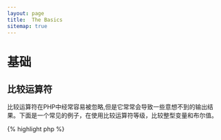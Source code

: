 ```yaml
---
layout: page
title:  The Basics
sitemap: true
---
```


# 基础

## 比较运算符

比较运算符在PHP中经常容易被忽略,但是它常常会导致一些意想不到的输出结果。下面是一个常见的例子，在使用比较运算符等级，比较整型变量和布尔值。

{% highlight php %}
<?php
$a = 5;   // 5 as an integer

var_dump($a == 5);       // compare value; return true
var_dump($a == '5');     // compare value (ignore type); return true
var_dump($a === 5);      // compare type/value (integer vs. integer); return true
var_dump($a === '5');    // compare type/value (integer vs. string); return false

//Equality comparisons
if (strpos('testing', 'test')) {    // 'test' is found at position 0, which is interpreted as the boolean 'false'
    // code...
}

// vs. strict comparisons
if (strpos('testing', 'test') !== false) {    // true, as strict comparison was made (0 !== false)
    // code...
}
{% endhighlight %}

* [比较运算符](http://php.net/language.operators.comparison)
* [PHP 类型比较表](http://php.net/types.comparisons)
* [比较运算符示例清单](http://phpcheatsheets.com/index.php?page=compare)

## 条件语句

### If 条件判断语句

当我们在函数或类方法中使用 'if/else' 条件判断语句时，存在一个常见的误解,else语句是必须使用的,以保证其他的执行结果得到声明。然而，如果我们的输出结果是去定义返回值，那么else语句就不是必须的，我们可以直接通过return进行返回，使用多余的else语句将变得没有意义。

{% highlight php %}
<?php
function test($a)
{
    if ($a) {
        return true;
    } else {
        return false;
    }
}

// vs.

function test($a)
{
    if ($a) {
        return true;
    }
    return false;    // else is not necessary
}

// or even shorter:

function test($a)
{
    return (bool) $a;
}

{% endhighlight %}

* [If statements](http://php.net/control-structures.if)

### Switch 多重选择语句

Switch多重选择语句是一个非常好的方式去避免使用大量的else/if,else,但是使用时也仍需注意以下几点：

- Switch 多重选择语句只能进行“值”的比较，不能进行类型的比较。 (相当于'==')
- 语句将遍历每一种case(情况)，直到找到匹配值位置.如果没有找到匹配值,将会执行默认的设置 (前提是已设置默认值)
- 进入匹配条件后，如果没有break;(中断退出语句), 将会继续执行匹配，直到找到第一个break;或return;退出方法。
- 在一个函数,使用'return'代替了使用'break'的必要性,因为它结束了当前函数。

{% highlight php %}
<?php
$answer = test(2);    // the code from both 'case 2' and 'case 3' will be implemented

function test($a)
{
    switch ($a) {
        case 1:
            // code...
            break;             // break is used to end the switch statement
        case 2:
            // code...         // with no break, comparison will continue to 'case 3'
        case 3:
            // code...
            return $result;    // within a function, 'return' will end the function
        default:
            // code...
            return $error;
    }
}
{% endhighlight %}

* [多重选择语句](http://php.net/control-structures.switch)
* [PHP switch](http://phpswitch.com/)

## 全局命名空间

当我们使用命名空间的时候，你可能想要找到你写过的被隐藏的方法，通过在调用方法前加反斜杠，你将解决这个问题。

{% highlight php %}
<?php
namespace phptherightway;

function fopen()
{
    $file = \fopen();    // Our function name is the same as an internal function.
                         // Execute the function from the global space by adding '\'.
}

function array()
{
    $iterator = new \ArrayIterator();    // ArrayIterator is an internal class. Using its name without a backslash
                                         // will attempt to resolve it within your namespace.
}
{% endhighlight %}

* [全局空间](http://php.net/language.namespaces.global)
* [全局规则](http://php.net/userlandnaming.rules)

## 字符串

### 字符串连接符

- 如果你想一行记录超过120个字符的，建议你使用字符串连接符。
- 为了更好地可读性，最好使用字符串连接符而不是赋值运算符。
- 当变量在原始范围内,使用字符串连接符新起一行时要对代码进行缩进。


{% highlight php %}
<?php
$a  = 'Multi-line example';    // concatenating assignment operator (.=)
$a .= "\n";
$a .= 'of what not to do';

// vs

$a = 'Multi-line example'      // concatenation operator (.)
    . "\n"                     // indenting new lines
    . 'of what to do';
{% endhighlight %}

* [字符串运算符](http://php.net/language.operators.string)

### 字符串类型

字符串是一系列字符，听起来应该很简单。也就是说，有一些不同类型的字符串，它们提供略有不同的语法，行为略有不同。

#### 单引号

单引号常常被用来表示“文字字符串”，而文字字符串不会解析变量和特殊符号。

如果你使用单引号，你可能像这样在一个字符串中输入一个变量名: `'some $thing'`, 你将会看到这样的输出`some $thing`. 如果你使用双引号, 他将会尝试解析 `$thing`这个变量名，如果变量没有找到将会报错。


{% highlight php %}
<?php
echo 'This is my string, look at how pretty it is.';    // no need to parse a simple string

/**
 * Output:
 *
 * This is my string, look at how pretty it is.
 */
{% endhighlight %}

* [单引号](http://php.net/language.types.string#language.types.string.syntax.single)

#### 双引号

双引号好比处理字符串的瑞士军刀，他不仅仅是像前文提到的能处理变量，还能处理分析各种特殊字符, 像 `\n` 换行, `\t` 缩进, etc.

{% highlight php %}
<?php
echo 'phptherightway is ' . $adjective . '.'     // a single quotes example that uses multiple concatenating for
    . "\n"                                       // variables and escaped string
    . 'I love learning' . $code . '!';

// vs

echo "phptherightway is $adjective.\n I love learning $code!"  // Instead of multiple concatenating, double quotes
                                                               // enables us to use a parsable string
{% endhighlight %}

使用双引号可以包含变量;这种操作称之为“插值”.

{% highlight php %}
<?php
$juice = 'plum';
echo "I like $juice juice";    // Output: I like plum juice
{% endhighlight %}

当我们使用插值时,经常会遇到一个变量包含另一个字符串。这样做的结果是将产生一些混乱，无法区分什么是变量名称，什么是文本字符串。

为了解决这种问题，我们使用大括号来包裹相对应的变量。

{% highlight php %}
<?php
$juice = 'plum';
echo "I drank some juice made of $juices";    // $juice cannot be parsed

// vs

$juice = 'plum';
echo "I drank some juice made of {$juice}s";    // $juice will be parsed

/**
 * 在大括号内的复杂变量也将被解析
 */

$juice = array('apple', 'orange', 'plum');
echo "I drank some juice made of {$juice[1]}s";   // $juice[1] will be parsed
{% endhighlight %}

* [Double quotes](http://php.net/language.types.string#language.types.string.syntax.double)

#### Nowdoc syntax （Nowdoc 语法）

Nowdoc 语法在PHP5.3中被介绍，他的使用方式与单引号相同，唯一区别是它可以使用多行字符串而无需进行连接。


{% highlight php %}
<?php
$str = <<<'EOD'             // initialized by <<<
Example of string
spanning multiple lines
using nowdoc syntax.
$a does not parse.
EOD;                        // closing 'EOD' must be on it's own line, and to the left most point

/**
 * Output:
 *
 * Example of string
 * spanning multiple lines
 * using nowdoc syntax.
 * $a does not parse.
 */
{% endhighlight %}

* [Nowdoc syntax](http://php.net/language.types.string#language.types.string.syntax.nowdoc)

#### Heredoc syntax （Heredoc 语法）

Heredoc 语法 插入行为与双引号相同，也适用于多行字符串，同时不需要进行字符串的连接。

{% highlight php %}
<?php
$a = 'Variables';

$str = <<<EOD               // initialized by <<<
Example of string
spanning multiple lines
using heredoc syntax.
$a are parsed.
EOD;                        // closing 'EOD' must be on it's own line, and to the left most point

/**
 * Output:
 *
 * Example of string
 * spanning multiple lines
 * using heredoc syntax.
 * Variables are parsed.
 */
{% endhighlight %}

* [Heredoc syntax](http://php.net/language.types.string#language.types.string.syntax.heredoc)

### 哪一种更快?

这里有一种传言就是单引号会比双引号在使用上稍快一些，实际上这并不是真是的。

如果你定义了一个简单字符串，没有使用任何复杂变量和特殊字符串，使用单引号和双引号的效果是相同的，两者并不会谁更快。


如果要连接任意类型的多个字符串，或在双引号字符串中进行插值，则结果可能会有所不同。如果您使用的是少量的值，那么进行连接速度会稍微快一点。对于大量的值，进行插值操作速度要快得多。

无论你使用字符串做什么，这些类型都不会对你的应用产生任何明显的影响。尝试重写代码以使用其他方式是徒劳，所以请避免过度优化，除非您真正了解差异的含义和影响。

* [Disproving the Single Quotes Performance Myth](http://nikic.github.io/2012/01/09/Disproving-the-Single-Quotes-Performance-Myth.html)


## 三元运算符 

三元运算符是精简代码的好方法，但也往往存在着过度使用.当三元运算符可堆叠/嵌套时，建议保持每一行的可读性。

{% highlight php %}
<?php
$a = 5;
echo ($a == 5) ? 'yay' : 'nay';
{% endhighlight %}

相比之下，这里有一个例子，为了缩减代码量而牺牲了所有形式的的代码可读性。

{% highlight php %}
<?php
echo ($a) ? ($a == 5) ? 'yay' : 'nay' : ($b == 10) ? 'excessive' : ':(';    // excess nesting, sacrificing readability
{% endhighlight %}

使用三元运算符的正确语法，来获得返回值。

{% highlight php %}
<?php
$a = 5;
echo ($a == 5) ? return true : return false;    // this example will output an error

// vs

$a = 5;
return ($a == 5) ? 'yay' : 'nope';    // this example will return 'yay'

{% endhighlight %}

有一点需要被提醒，你不需要使用三元运算符来进行布尔值的判断和返回。例子如下：

{% highlight php %}
<?php
$a = 3;
return ($a == 3) ? true : false; // Will return true or false if $a == 3

// vs

$a = 3;
return $a == 3; // Will return true or false if $a == 3

{% endhighlight %}

同理适用于以下运算符(===, !==, !=, == etc).

#### 在三元运算符中对表达式和方法使用括号

当使用三元运算符时，括号可以帮助提高代码可读性，也可以帮助在块内声明。不需要使用括号的示例如下：

{% highlight php %}
<?php
$a = 3;
return ($a == 3) ? "yay" : "nope"; // return yay or nope if $a == 3

// vs

$a = 3;
return $a == 3 ? "yay" : "nope"; // return yay or nope if $a == 3
{% endhighlight %}

括号的包围还将我们要检查块的语句块视为一个整体。如下面这个例子，如果两个代码块（$ a == 3和$ b == 4）都为真且$ c == 5也成立，则返回true。

{% highlight php %}
<?php
return ($a == 3 && $b == 4) && $c == 5;
{% endhighlight %}

Another example is the snippet below which will return true if ($a != 3 AND $b != 4) OR $c == 5.

{% highlight php %}
<?php
return ($a != 3 && $b != 4) || $c == 5;
{% endhighlight %}

Since PHP 5.3, it is possible to leave out the middle part of the ternary operator.
Expression "expr1 ?: expr3" returns expr1 if expr1 evaluates to TRUE, and expr3 otherwise.

* [三元运算符](http://php.net/language.operators.comparison)

## 变量声明

有时, 程序员们尝试让他们的代码看起来更整洁，通过不同的名称声明一个预定义变量。但是这也将消耗两倍的内存。对于下面这个例子,我们书写一个字符串将包含1MB的数据量,通过拷贝变量，当你在执行脚本的时候内存的消耗将增加到2MB。

{% highlight php %}
<?php
$about = 'A very long string of text';    // uses 2MB memory
echo $about;

// vs

echo 'A very long string of text';        // uses 1MB memory
{% endhighlight %}

* [Performance tips](http://web.archive.org/web/20140625191431/https://developers.google.com/speed/articles/optimizing-php)
